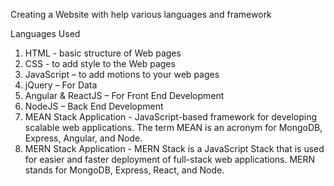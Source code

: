 Creating a Website with help various languages and framework

Languages Used
1. HTML - basic structure of Web pages 
2. CSS - to add style to the Web pages 
3. JavaScript – to add motions to your web pages 
4. jQuery – For Data 
5. Angular & ReactJS – For Front End Development 
6. NodeJS – Back End Development 
7. MEAN Stack Application - JavaScript-based framework for developing scalable web applications. The term MEAN is an acronym for MongoDB, Express, Angular, and Node. 
8. MERN Stack Application - MERN Stack is a JavaScript Stack that is used for easier and faster deployment of full-stack web applications. MERN stands for MongoDB, Express, React, and Node. 
